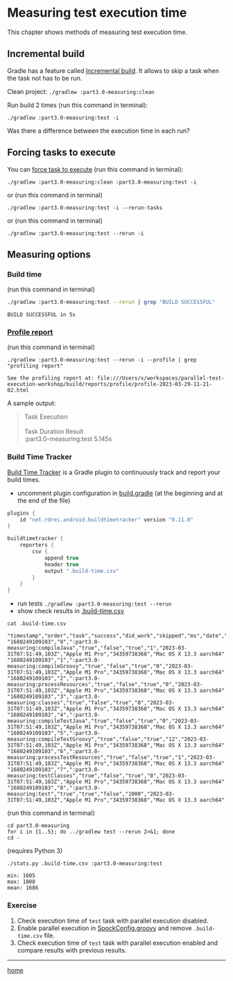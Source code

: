 # Measuring test execution time

This chapter shows methods of measuring test execution time.

## Incremental build

Gradle has a feature
called [Incremental build](https://docs.gradle.org/current/userguide/incremental_build.html#incremental_build). It
allows to skip a task when the task not has to be run.

Clean project:
`./gradlew :part3.0-measuring:clean`

Run build 2 times (run this command in terminal):

`./gradlew :part3.0-measuring:test -i`

Was there a difference between the execution time in each run?

## Forcing tasks to execute

You can [force task to execute](https://docs.gradle.org/current/userguide/command_line_interface.html#sec:rerun_tasks)
(run this command in terminal):

`./gradlew :part3.0-measuring:clean :part3.0-measuring:test -i`

or (run this command in terminal)

`./gradlew :part3.0-measuring:test -i --rerun-tasks`

or (run this command in terminal)

`./gradlew :part3.0-measuring:test --rerun -i`

## Measuring options

### Build time

(run this command in terminal)

```bash
./gradlew :part3.0-measuring:test --rerun | grep "BUILD SUCCESSFUL"
```

```
BUILD SUCCESSFUL in 5s
```

### [Profile report](https://docs.gradle.org/current/userguide/inspect.html#profile_report)

(run this command in terminal)

```shell
./gradlew :part3.0-measuring:test --rerun -i --profile | grep "profiling report"
```

```
See the profiling report at: file:///Users/x/workspaces/parallel-test-execution-workshop/build/reports/profile/profile-2023-03-29-11-21-02.html
```

A sample output:
> Task Execution\
> \
> Task Duration Result\
:part3.0-measuring:test 5.145s

### Build Time Tracker

[Build Time Tracker](https://github.com/passy/build-time-tracker-plugin) is a Gradle plugin to continuously track and
report your build times.

- uncomment plugin configuration in [build.gradle](build.gradle) (at the beginning and at the end of the file)

```groovy
plugins {
    id "net.rdrei.android.buildtimetracker" version "0.11.0"
}

buildtimetracker {
    reporters {
        csv {
            append true
            header true
            output ".build-time.csv"
        }
    }
}
```

- run tests `./gradlew :part3.0-measuring:test --rerun`
- show check results in [.build-time.csv](.build-time.csv)

```shell
cat .build-time.csv
```

```csv
"timestamp","order","task","success","did_work","skipped","ms","date","cpu","memory","os"
"1680249109103","0",":part3.0-measuring:compileJava","true","false","true","1","2023-03-31T07:51:49,103Z","Apple M1 Pro","34359738368","Mac OS X 13.3 aarch64"
"1680249109103","1",":part3.0-measuring:compileGroovy","true","false","true","0","2023-03-31T07:51:49,103Z","Apple M1 Pro","34359738368","Mac OS X 13.3 aarch64"
"1680249109103","2",":part3.0-measuring:processResources","true","false","true","0","2023-03-31T07:51:49,103Z","Apple M1 Pro","34359738368","Mac OS X 13.3 aarch64"
"1680249109103","3",":part3.0-measuring:classes","true","false","true","0","2023-03-31T07:51:49,103Z","Apple M1 Pro","34359738368","Mac OS X 13.3 aarch64"
"1680249109103","4",":part3.0-measuring:compileTestJava","true","false","true","0","2023-03-31T07:51:49,103Z","Apple M1 Pro","34359738368","Mac OS X 13.3 aarch64"
"1680249109103","5",":part3.0-measuring:compileTestGroovy","true","false","true","12","2023-03-31T07:51:49,103Z","Apple M1 Pro","34359738368","Mac OS X 13.3 aarch64"
"1680249109103","6",":part3.0-measuring:processTestResources","true","false","true","1","2023-03-31T07:51:49,103Z","Apple M1 Pro","34359738368","Mac OS X 13.3 aarch64"
"1680249109103","7",":part3.0-measuring:testClasses","true","false","true","0","2023-03-31T07:51:49,103Z","Apple M1 Pro","34359738368","Mac OS X 13.3 aarch64"
"1680249109103","8",":part3.0-measuring:test","true","true","false","1000","2023-03-31T07:51:49,103Z","Apple M1 Pro","34359738368","Mac OS X 13.3 aarch64"
```

(run this command in terminal)

```text
cd part3.0-measuring
for i in {1..5}; do ../gradlew test --rerun 2>&1; done
cd -
```

(requires Python 3)

```shell
./stats.py .build-time.csv :part3.0-measuring:test
```

```
min: 1605
max: 1808
mean: 1686
```

### Exercise

1. Check execution time of `test` task with parallel execution disabled.
2. Enable parallel execution in [SpockConfig.groovy](src/test/resources/SpockConfig.groovy) and remove `.build-time.csv`
   file.
3. Check execution time of `test` task with parallel execution enabled and compare results with previous results.

---

[home](../README.md)
